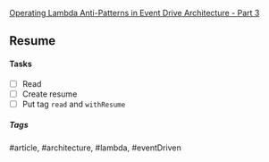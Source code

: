 [Operating Lambda Anti-Patterns in Event Drive Architecture - Part 3](https://aws.amazon.com/blogs/compute/operating-lambda-anti-patterns-in-event-driven-architectures-part-3/)

## Resume


#### Tasks
- [ ] Read
- [ ] Create resume
- [ ] Put tag `read` and `withResume`

##### Tags
#article, #architecture, #lambda, #eventDriven
